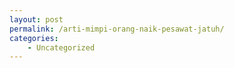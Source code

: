 ```yaml
---
layout: post
permalink: /arti-mimpi-orang-naik-pesawat-jatuh/
categories:
    - Uncategorized
---
```


